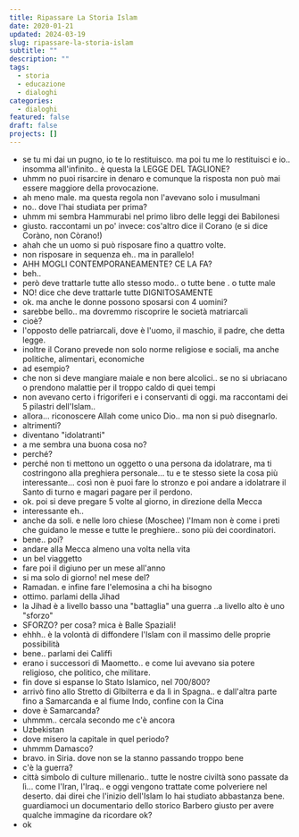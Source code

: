 ```yaml
---
title: Ripassare La Storia Islam
date: 2020-01-21
updated: 2024-03-19
slug: ripassare-la-storia-islam
subtitle: ""
description: ""
tags:
  - storia
  - educazione
  - dialoghi
categories:
  - dialoghi
featured: false
draft: false
projects: []
---
```


- se tu mi dai un pugno, io te lo restituisco. ma poi tu me lo restituisci e io.. insomma all'infinito.. è questa la LEGGE DEL TAGLIONE?
- uhmm no puoi risarcire in denaro e comunque la risposta non può mai essere maggiore della provocazione.
- ah meno male. ma questa regola non l'avevano solo i musulmani
- no.. dove l'hai studiata per prima?
- uhmm mi sembra Hammurabi nel primo libro delle leggi dei Babilonesi
- giusto. raccontami un po' invece: cos'altro dice il Corano (e si dice Coràno, non Còrano!)
- ahah che un uomo si può risposare fino a quattro volte.
- non risposare in sequenza eh.. ma in parallelo!
- AHH MOGLI CONTEMPORANEAMENTE? CE LA FA?
- beh..
- però deve trattarle tutte allo stesso modo.. o tutte bene . o tutte male
- NO! dice che deve trattarle tutte DIGNITOSAMENTE
- ok. ma anche le donne possono sposarsi con 4 uomini?
- sarebbe bello.. ma dovremmo riscoprire le società matriarcali
- cioè?
- l'opposto delle patriarcali, dove è l'uomo, il maschio, il padre, che detta legge.
- inoltre il Corano prevede non solo norme religiose e sociali, ma anche politiche, alimentari, economiche
- ad esempio?
- che non si deve mangiare maiale e non bere alcolici.. se no si ubriacano o prendono malattie per il troppo caldo di quei tempi
- non avevano certo i frigoriferi e i conservanti di oggi. ma raccontami dei 5 pilastri dell'Islam..
- allora... riconoscere Allah come unico Dio.. ma non si può disegnarlo.
- altrimenti?
- diventano "idolatranti"
- a me sembra una buona cosa no?
- perché?
- perché non ti mettono un oggetto o una persona da idolatrare, ma ti costringono alla preghiera personale... tu e te stesso siete la cosa più interessante... così non è puoi fare lo stronzo e poi andare a idolatrare il Santo di turno e magari pagare per il perdono.
- ok. poi si deve pregare 5 volte al giorno, in direzione della Mecca
- interessante eh..
- anche da soli. e nelle loro chiese (Moschee) l'Imam non è come i preti che guidano le messe e tutte le preghiere.. sono più dei coordinatori.
- bene.. poi?
- andare alla Mecca almeno una volta nella vita
- un bel viaggetto
- fare poi il digiuno per un mese all'anno
- si ma solo di giorno! nel mese del?
- Ramadan. e infine fare l'elemosina a chi ha bisogno
- ottimo. parlami della Jihad
- la Jihad è a livello basso una "battaglia" una guerra ..a livello alto è uno "sforzo"
- SFORZO? per cosa? mica è Balle Spaziali!
- ehhh.. è la volontà di diffondere l'Islam con il massimo delle proprie possibilità
- bene.. parlami dei Califfi
- erano i successori di Maometto.. e come lui avevano sia potere religioso, che politico, che militare.
- fin dove si espanse lo Stato Islamico, nel 700/800?
- arrivò fino allo Stretto di GIbilterra e da lì in Spagna.. e dall'altra parte fino a Samarcanda e al fiume Indo, confine con la Cina
- dove è Samarcanda?
- uhmmm.. cercala secondo me c'è ancora
- Uzbekistan
- dove misero la capitale in quel periodo?
- uhmmm Damasco?
- bravo. in Siria. dove non se la stanno passando troppo bene
- c'è la guerra?
- città simbolo di culture millenario.. tutte le nostre civiltà sono passate da lì... come l'Iran, l'Iraq.. e oggi vengono trattate come polveriere nel deserto. dai direi che l'inizio dell'Islam lo hai studiato abbastanza bene. guardiamoci un documentario dello storico Barbero giusto per avere qualche immagine da ricordare ok?
- ok
